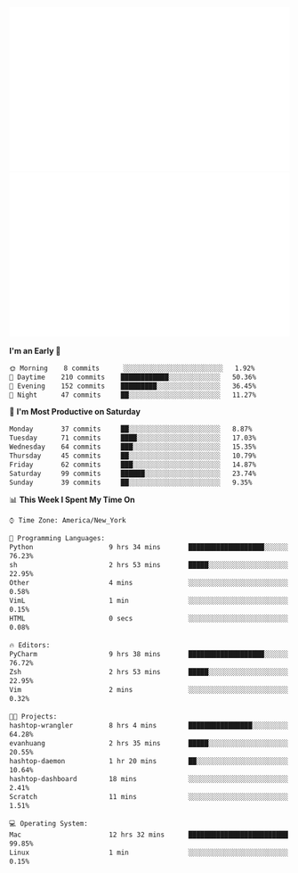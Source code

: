 <a href="https://github.com/jstrieb/github-stats">
 
![](https://github.com/evanhuang117/github-stats/blob/master/generated/overview.svg)
![](https://github.com/evanhuang117/github-stats/blob/master/generated/languages.svg)

</a>

<!--START_SECTION:waka-->
**I'm an Early 🐤** 

```text
🌞 Morning    8 commits      ░░░░░░░░░░░░░░░░░░░░░░░░░   1.92% 
🌆 Daytime    210 commits    ████████████░░░░░░░░░░░░░   50.36% 
🌃 Evening    152 commits    █████████░░░░░░░░░░░░░░░░   36.45% 
🌙 Night      47 commits     ██░░░░░░░░░░░░░░░░░░░░░░░   11.27%

```
📅 **I'm Most Productive on Saturday** 

```text
Monday       37 commits     ██░░░░░░░░░░░░░░░░░░░░░░░   8.87% 
Tuesday      71 commits     ████░░░░░░░░░░░░░░░░░░░░░   17.03% 
Wednesday    64 commits     ███░░░░░░░░░░░░░░░░░░░░░░   15.35% 
Thursday     45 commits     ██░░░░░░░░░░░░░░░░░░░░░░░   10.79% 
Friday       62 commits     ███░░░░░░░░░░░░░░░░░░░░░░   14.87% 
Saturday     99 commits     ██████░░░░░░░░░░░░░░░░░░░   23.74% 
Sunday       39 commits     ██░░░░░░░░░░░░░░░░░░░░░░░   9.35%

```


📊 **This Week I Spent My Time On** 

```text
⌚︎ Time Zone: America/New_York

💬 Programming Languages: 
Python                   9 hrs 34 mins       ███████████████████░░░░░░   76.23% 
sh                       2 hrs 53 mins       █████░░░░░░░░░░░░░░░░░░░░   22.95% 
Other                    4 mins              ░░░░░░░░░░░░░░░░░░░░░░░░░   0.58% 
VimL                     1 min               ░░░░░░░░░░░░░░░░░░░░░░░░░   0.15% 
HTML                     0 secs              ░░░░░░░░░░░░░░░░░░░░░░░░░   0.08%

🔥 Editors: 
PyCharm                  9 hrs 38 mins       ███████████████████░░░░░░   76.72% 
Zsh                      2 hrs 53 mins       █████░░░░░░░░░░░░░░░░░░░░   22.95% 
Vim                      2 mins              ░░░░░░░░░░░░░░░░░░░░░░░░░   0.32%

🐱‍💻 Projects: 
hashtop-wrangler         8 hrs 4 mins        ████████████████░░░░░░░░░   64.28% 
evanhuang                2 hrs 35 mins       █████░░░░░░░░░░░░░░░░░░░░   20.55% 
hashtop-daemon           1 hr 20 mins        ██░░░░░░░░░░░░░░░░░░░░░░░   10.64% 
hashtop-dashboard        18 mins             ░░░░░░░░░░░░░░░░░░░░░░░░░   2.41% 
Scratch                  11 mins             ░░░░░░░░░░░░░░░░░░░░░░░░░   1.51%

💻 Operating System: 
Mac                      12 hrs 32 mins      █████████████████████████   99.85% 
Linux                    1 min               ░░░░░░░░░░░░░░░░░░░░░░░░░   0.15%

```


<!--END_SECTION:waka-->
